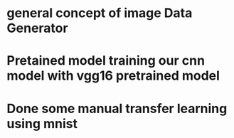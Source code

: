 # general concept of image Data Generator
# Pretained model training our cnn model with vgg16 pretrained model
# Done some manual transfer learning using mnist
